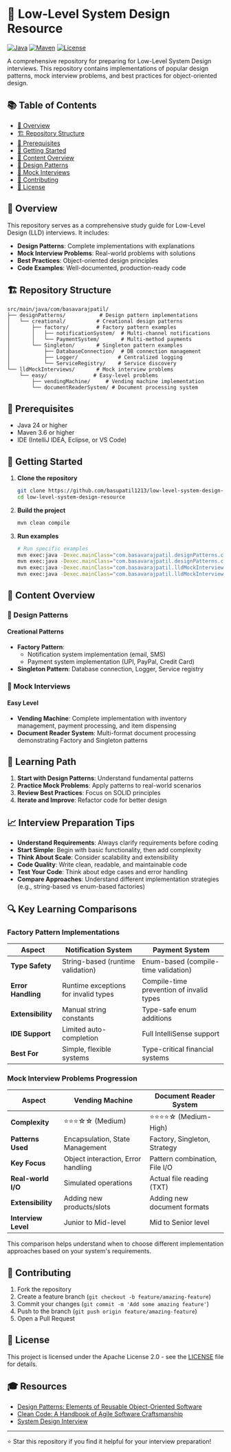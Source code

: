 # 🎯 Low-Level System Design Resource

[![Java](https://img.shields.io/badge/Java-24-orange.svg)](https://www.oracle.com/java/)
[![Maven](https://img.shields.io/badge/Maven-3.6+-blue.svg)](https://maven.apache.org/)
[![License](https://img.shields.io/badge/License-Apache%202.0-green.svg)](LICENSE)

A comprehensive repository for preparing for Low-Level System Design interviews. This repository contains implementations of popular design patterns, mock interview problems, and best practices for object-oriented design.

## 📚 Table of Contents

- [🎯 Overview](#-overview)
- [🏗️ Repository Structure](#️-repository-structure)
- [🔧 Prerequisites](#-prerequisites)
- [🚀 Getting Started](#-getting-started)
- [📖 Content Overview](#-content-overview)
- [🎨 Design Patterns](#-design-patterns)
- [🧪 Mock Interviews](#-mock-interviews)
- [📝 Contributing](#-contributing)
- [📄 License](#-license)

## 🎯 Overview

This repository serves as a comprehensive study guide for Low-Level Design (LLD) interviews. It includes:

- **Design Patterns**: Complete implementations with explanations
- **Mock Interview Problems**: Real-world problems with solutions
- **Best Practices**: Object-oriented design principles
- **Code Examples**: Well-documented, production-ready code

## 🏗️ Repository Structure

```
src/main/java/com/basavarajpatil/
├── designPatterns/           # Design pattern implementations
│   └── creational/          # Creational design patterns
│       ├── factory/         # Factory pattern examples
│       │   ├── notificationSystem/  # Multi-channel notifications
│       │   └── PaymentSystem/       # Multi-method payments
│       └── Singleton/       # Singleton pattern examples
│           ├── DatabaseConnection/  # DB connection management
│           ├── Logger/             # Centralized logging
│           └── ServiceRegistry/    # Service discovery
└── lldMockInterviews/       # Mock interview problems
    └── easy/               # Easy-level problems
        ├── vendingMachine/     # Vending machine implementation
        └── documentReaderSystem/ # Document processing system
```

## 🔧 Prerequisites

- Java 24 or higher
- Maven 3.6 or higher
- IDE (IntelliJ IDEA, Eclipse, or VS Code)

## 🚀 Getting Started

1. **Clone the repository**
   ```bash
   git clone https://github.com/basupatil1213/low-level-system-design-resource.git
   cd low-level-system-design-resource
   ```

2. **Build the project**
   ```bash
   mvn clean compile
   ```

3. **Run examples**
   ```bash
   # Run specific examples
   mvn exec:java -Dexec.mainClass="com.basavarajpatil.designPatterns.creational.factory.notificationSystem.Client"
   mvn exec:java -Dexec.mainClass="com.basavarajpatil.designPatterns.creational.factory.PaymentSystem.Client"
   mvn exec:java -Dexec.mainClass="com.basavarajpatil.lldMockInterviews.easy.vendingMachine.Client"
   mvn exec:java -Dexec.mainClass="com.basavarajpatil.lldMockInterviews.easy.documentReaderSystem.Client"
   ```

## 📖 Content Overview

### 🎨 Design Patterns

#### Creational Patterns
- **Factory Pattern**: 
  - Notification system implementation (email, SMS)
  - Payment system implementation (UPI, PayPal, Credit Card)
- **Singleton Pattern**: Database connection, Logger, Service registry

### 🧪 Mock Interviews

#### Easy Level
- **Vending Machine**: Complete implementation with inventory management, payment processing, and item dispensing
- **Document Reader System**: Multi-format document processing demonstrating Factory and Singleton patterns

## 🎯 Learning Path

1. **Start with Design Patterns**: Understand fundamental patterns
2. **Practice Mock Problems**: Apply patterns to real-world scenarios
3. **Review Best Practices**: Focus on SOLID principles
4. **Iterate and Improve**: Refactor code for better design

## 📈 Interview Preparation Tips

- **Understand Requirements**: Always clarify requirements before coding
- **Start Simple**: Begin with basic functionality, then add complexity
- **Think About Scale**: Consider scalability and extensibility
- **Code Quality**: Write clean, readable, and maintainable code
- **Test Your Code**: Think about edge cases and error handling
- **Compare Approaches**: Understand different implementation strategies (e.g., string-based vs enum-based factories)

## 🔍 Key Learning Comparisons

### Factory Pattern Implementations
| Aspect | Notification System | Payment System |
|--------|-------------------|----------------|
| **Type Safety** | String-based (runtime validation) | Enum-based (compile-time validation) |
| **Error Handling** | Runtime exceptions for invalid types | Compile-time prevention of invalid types |
| **Extensibility** | Manual string constants | Type-safe enum additions |
| **IDE Support** | Limited auto-completion | Full IntelliSense support |
| **Best For** | Simple, flexible systems | Type-critical financial systems |

### Mock Interview Problems Progression
| Aspect | Vending Machine | Document Reader System |
|--------|----------------|------------------------|
| **Complexity** | ⭐⭐⭐☆☆ (Medium) | ⭐⭐⭐⭐☆ (Medium-High) |
| **Patterns Used** | Encapsulation, State Management | Factory, Singleton, Strategy |
| **Key Focus** | Object interaction, Error handling | Pattern combination, File I/O |
| **Real-world I/O** | Simulated operations | Actual file reading (TXT) |
| **Extensibility** | Adding new products/slots | Adding new document formats |
| **Interview Level** | Junior to Mid-level | Mid to Senior level |

This comparison helps understand when to choose different implementation approaches based on your system's requirements.

## 🤝 Contributing

1. Fork the repository
2. Create a feature branch (`git checkout -b feature/amazing-feature`)
3. Commit your changes (`git commit -m 'Add some amazing feature'`)
4. Push to the branch (`git push origin feature/amazing-feature`)
5. Open a Pull Request

## 📄 License

This project is licensed under the Apache License 2.0 - see the [LICENSE](LICENSE) file for details.

## 🎓 Resources

- [Design Patterns: Elements of Reusable Object-Oriented Software](https://www.amazon.com/Design-Patterns-Elements-Reusable-Object-Oriented/dp/0201633612)
- [Clean Code: A Handbook of Agile Software Craftsmanship](https://www.amazon.com/Clean-Code-Handbook-Software-Craftsmanship/dp/0132350884)
- [System Design Interview](https://www.amazon.com/System-Design-Interview-insiders-Second/dp/B08CMF2CQF)

---

⭐ Star this repository if you find it helpful for your interview preparation!
